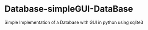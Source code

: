 # Database-simpleGUI-DataBase
 Simple Implementation of a Database with GUI in python using sqlite3
